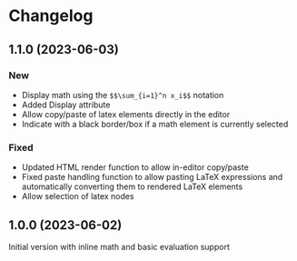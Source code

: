 # Changelog

## 1.1.0 (2023-06-03)
### New
- Display math using the `$$\sum_{i=1}^n x_i$$` notation
- Added Display attribute 
- Allow copy/paste of latex elements directly in the editor
- Indicate with a black border/box if a math element is currently selected
### Fixed
- Updated HTML render function to allow in-editor copy/paste
- Fixed paste handling function to allow pasting LaTeX expressions and automatically converting them to rendered LaTeX elements
- Allow selection of latex nodes

## 1.0.0 (2023-06-02)
Initial version with inline math and basic evaluation support